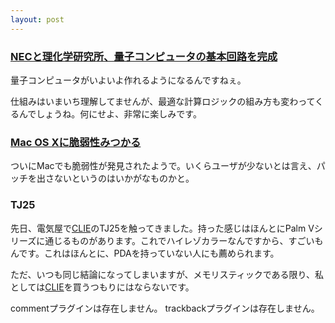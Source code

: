 ```yaml
---
layout: post
---
```

<h3><a href="http://japan.cnet.com/news/ent/story/0,2000047623,20061671,00.htm?ref=rss">NECと理化学研究所、量子コンピュータの基本回路を完成</a></h3>
<p>量子コンピュータがいよいよ作れるようになるんですねぇ。</p>
<p>仕組みはいまいち理解してませんが、最適な計算ロジックの組み方も変わってくるんでしょうね。何にせよ、非常に楽しみです。</p>
<h3><a href="http://japan.cnet.com/news/tech/story/0,2000047674,20061691,00.htm?ref=rss">Mac OS Xに脆弱性みつかる</a></h3>
<p>ついにMacでも脆弱性が発見されたようで。いくらユーザが少ないとは言え、パッチを出さないというのはいかがなものかと。</p>
<h3>TJ25</h3>
<p>先日、電気屋で<a href="http://www.sony.jp/CLIE/">CLIE</a>のTJ25を触ってきました。持った感じはほんとにPalm Vシリーズに通じるものがあります。これでハイレゾカラーなんですから、すごいもんです。これはほんとに、PDAを持っていない人にも薦められます。</p>
<p>ただ、いつも同じ結論になってしまいますが、メモリスティックである限り、私としては<a href="http://www.sony.jp/CLIE/">CLIE</a>を買うつもりにはならないです。</p>
<p><span class="error">commentプラグインは存在しません。</span> <span class="error">trackbackプラグインは存在しません。</span> </p>
